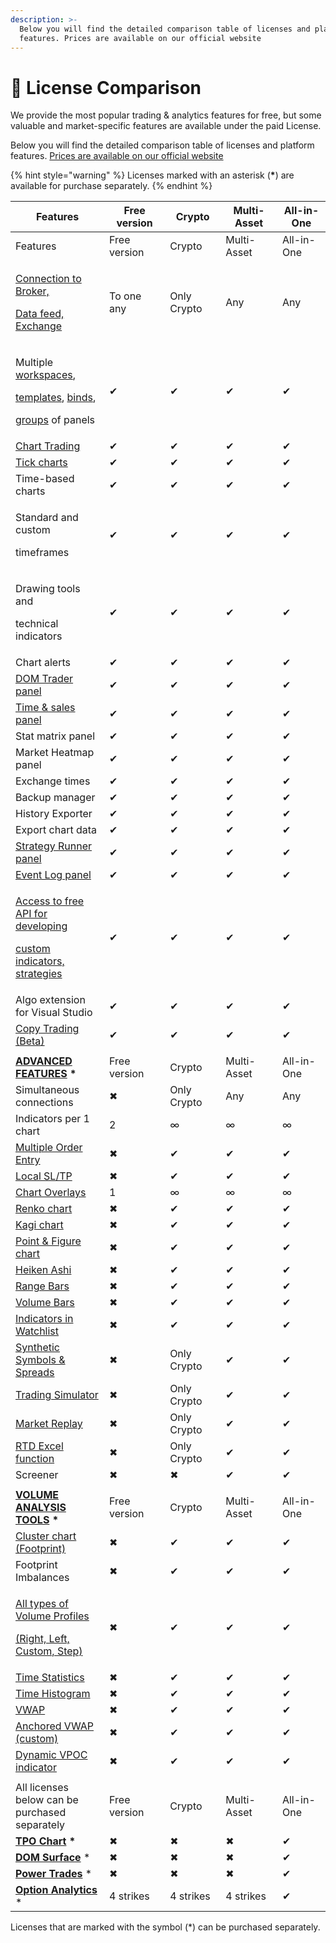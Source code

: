 ```yaml
---
description: >-
  Below you will find the detailed comparison table of licenses and platform
  features. Prices are available on our official website
---
```


# 🔑 License Comparison

We provide the most popular trading & analytics features for free, but some valuable and market-specific features are available under the paid License.

Below you will find the detailed comparison table of licenses and platform features. [Prices are available on our official website](https://www.quantower.com/pricing)

{% hint style="warning" %}
Licenses marked with an asterisk (**\***) are available for purchase separately.
{% endhint %}

<table data-header-hidden><thead><tr><th width="231">Features</th><th width="150">Free version</th><th width="132">Crypto</th><th width="150">Multi-Asset</th><th width="150">All-in-One</th></tr></thead><tbody><tr><td>Features</td><td>Free version</td><td>Crypto </td><td>Multi-Asset</td><td>All-in-One</td></tr><tr><td><p><a href="https://www.quantower.com/connections">Connection to Broker,</a></p><p><a href="https://www.quantower.com/connections">Data feed, Exchange</a></p></td><td>To one any</td><td>Only Crypto</td><td>Any</td><td>Any</td></tr><tr><td><p>Multiple <a href="../general-settings/workspaces-binds-groups.md">workspaces</a>,</p><p><a href="../general-settings/templates.md">templates</a>, <a href="../general-settings/binds.md">binds</a>, </p><p><a href="../general-settings/group-of-panels.md">groups</a> of panels</p></td><td>✔</td><td>✔</td><td>✔</td><td>✔</td></tr><tr><td><a href="../trading-panels/chart-trading.md">Chart Trading</a></td><td>✔</td><td>✔</td><td>✔</td><td>✔</td></tr><tr><td><a href="../analytics-panels/chart/chart-types/tick-chart.md">Tick charts</a></td><td>✔</td><td>✔</td><td>✔</td><td>✔</td></tr><tr><td>Time-based charts</td><td>✔</td><td>✔</td><td>✔</td><td>✔</td></tr><tr><td><p>Standard and custom</p><p>timeframes </p></td><td>✔</td><td>✔</td><td>✔</td><td>✔</td></tr><tr><td><p>Drawing tools and</p><p>technical indicators</p></td><td>✔</td><td>✔</td><td>✔</td><td>✔</td></tr><tr><td>Chart alerts</td><td>✔</td><td>✔</td><td>✔</td><td>✔</td></tr><tr><td><a href="../trading-panels/dom-trader/">DOM Trader panel</a></td><td>✔</td><td>✔</td><td>✔</td><td>✔</td></tr><tr><td><a href="../analytics-panels/time-and-sales.md">Time &#x26; sales panel</a></td><td>✔</td><td>✔</td><td>✔</td><td>✔</td></tr><tr><td>Stat matrix panel</td><td>✔</td><td>✔</td><td>✔</td><td>✔</td></tr><tr><td>Market Heatmap panel</td><td>✔</td><td>✔</td><td>✔</td><td>✔</td></tr><tr><td>Exchange times</td><td>✔</td><td>✔</td><td>✔</td><td>✔</td></tr><tr><td>Backup manager</td><td>✔</td><td>✔</td><td>✔</td><td>✔</td></tr><tr><td>History Exporter</td><td>✔</td><td>✔</td><td>✔</td><td>✔</td></tr><tr><td>Export chart data</td><td>✔</td><td>✔</td><td>✔</td><td>✔</td></tr><tr><td><a href="../quantower-algo/strategy-runner.md">Strategy Runner panel</a></td><td>✔</td><td>✔</td><td>✔</td><td>✔</td></tr><tr><td><a href="../informational-panels/event-log.md">Event Log panel</a></td><td>✔</td><td>✔</td><td>✔</td><td>✔</td></tr><tr><td><p><a href="../quantower-algo/">Access to free API for developing </a></p><p><a href="../quantower-algo/">custom indicators, strategies</a></p></td><td>✔</td><td>✔</td><td>✔</td><td>✔</td></tr><tr><td>Algo extension for Visual Studio</td><td>✔</td><td>✔</td><td>✔</td><td>✔</td></tr><tr><td><a href="../trading-panels/copy-trading.md">Copy Trading (Beta)</a></td><td>✔</td><td>✔</td><td>✔</td><td>✔</td></tr><tr><td></td><td></td><td></td><td></td><td></td></tr><tr><td><a href="https://www.quantower.com/advancedfeatures"><strong>ADVANCED FEATURES</strong></a> <strong>*</strong></td><td>Free version</td><td>Crypto</td><td>Multi-Asset</td><td>All-in-One</td></tr><tr><td>Simultaneous connections</td><td>✖</td><td>Only Crypto</td><td>Any</td><td>Any</td></tr><tr><td>Indicators per 1 chart</td><td>2</td><td>∞</td><td>∞</td><td>∞</td></tr><tr><td><a href="../trading-panels/multiple-order-entry.md">Multiple Order Entry</a></td><td>✖</td><td>✔</td><td>✔</td><td>✔</td></tr><tr><td><a href="../trading-panels/order-entry/order-placing-strategies/local-sl-tp.md">Local SL/TP</a></td><td>✖</td><td>✔</td><td>✔</td><td>✔</td></tr><tr><td><a href="../analytics-panels/chart/chart-overlays.md">Chart Overlays</a></td><td>1</td><td>∞</td><td>∞</td><td>∞</td></tr><tr><td><a href="../analytics-panels/chart/chart-types/renko.md">Renko chart</a></td><td>✖</td><td>✔</td><td>✔</td><td>✔</td></tr><tr><td><a href="../analytics-panels/chart/chart-types/kagi.md">Kagi chart</a></td><td>✖</td><td>✔</td><td>✔</td><td>✔</td></tr><tr><td><a href="../analytics-panels/chart/chart-types/points-and-figures.md">Point &#x26; Figure chart</a></td><td>✖</td><td>✔</td><td>✔</td><td>✔</td></tr><tr><td><a href="../analytics-panels/chart/chart-types/heiken-ashi.md">Heiken Ashi</a></td><td>✖</td><td>✔</td><td>✔</td><td>✔</td></tr><tr><td><a href="../analytics-panels/chart/chart-types/range-bars.md">Range Bars</a></td><td>✖</td><td>✔</td><td>✔</td><td>✔</td></tr><tr><td><a href="../analytics-panels/chart/chart-types/volume-bars.md">Volume Bars</a></td><td>✖</td><td>✔</td><td>✔</td><td>✔</td></tr><tr><td><a href="../analytics-panels/watchlist.md#indicators">Indicators in Watchlist</a></td><td>✖</td><td>✔</td><td>✔</td><td>✔</td></tr><tr><td><a href="../portfolio-panels/synthetic-symbols.md">Synthetic Symbols &#x26; Spreads</a></td><td>✖</td><td>Only Crypto</td><td>✔</td><td>✔</td></tr><tr><td><a href="../trading-panels/trading-simulator.md">Trading Simulator</a></td><td>✖</td><td>Only Crypto</td><td>✔</td><td>✔</td></tr><tr><td><a href="../trading-panels/history-player.md">Market Replay</a></td><td>✖</td><td>Only Crypto</td><td>✔</td><td>✔</td></tr><tr><td><a href="../miscellaneous-panels/excel-rtd-trading/">RTD Excel function</a></td><td>✖</td><td>Only Crypto</td><td>✔</td><td>✔</td></tr><tr><td>Screener</td><td>✖</td><td>✖</td><td>✔</td><td>✔</td></tr><tr><td></td><td></td><td></td><td></td><td></td></tr><tr><td><a href="https://www.quantower.com/volumeanalysistools"><strong>VOLUME ANALYSIS TOOLS</strong></a> <strong>*</strong></td><td>Free version</td><td>Crypto</td><td>Multi-Asset</td><td>All-in-One</td></tr><tr><td><a href="../analytics-panels/chart/volume-analysis-tools/cluster-chart.md">Cluster chart (Footprint)</a></td><td>✖</td><td>✔</td><td>✔</td><td>✔</td></tr><tr><td>Footprint Imbalances</td><td>✖</td><td>✔</td><td>✔</td><td>✔</td></tr><tr><td><p><a href="../analytics-panels/chart/volume-analysis-tools/volume-profiles.md">All types of Volume Profiles </a></p><p><a href="../analytics-panels/chart/volume-analysis-tools/volume-profiles.md">(Right, Left, Custom, Step)</a></p></td><td>✖</td><td>✔</td><td>✔</td><td>✔</td></tr><tr><td><a href="../analytics-panels/chart/volume-analysis-tools/time-statistics.md">Time Statistics</a></td><td>✖</td><td>✔</td><td>✔</td><td>✔</td></tr><tr><td><a href="../analytics-panels/chart/volume-analysis-tools/time-histogram.md">Time Histogram</a></td><td>✖</td><td>✔</td><td>✔</td><td>✔</td></tr><tr><td><a href="../analytics-panels/chart/vwap.md">VWAP</a> </td><td>✖</td><td>✔</td><td>✔</td><td>✔</td></tr><tr><td><a href="../analytics-panels/chart/anchored-vwap.md">Anchored VWAP (custom)</a></td><td>✖</td><td>✔</td><td>✔</td><td>✔</td></tr><tr><td><a href="https://www.quantower.com/blog/binance-futures-in-quantower-dynamic-poc-and-recent-bid-ask-in-the-dom#dynamic-vpoc-indicator">Dynamic VPOC indicator</a></td><td>✖</td><td>✔</td><td>✔</td><td>✔</td></tr><tr><td></td><td></td><td></td><td></td><td></td></tr><tr><td>All licenses below can be <br>purchased separately</td><td>Free version</td><td>Crypto</td><td>Multi-Asset</td><td>All-in-One</td></tr><tr><td><a href="../analytics-panels/tpo-chart.md"><strong>TPO Chart</strong></a> <strong>*</strong></td><td>✖</td><td>✖</td><td>✖</td><td>✔</td></tr><tr><td><a href="https://www.quantower.com/dom-surface"><strong>DOM Surface</strong></a> *</td><td>✖</td><td>✖</td><td>✖</td><td>✔</td></tr><tr><td><a href="../analytics-panels/chart/power-trades.md"><strong>Power Trades</strong></a> *</td><td>✖</td><td>✖</td><td>✖</td><td>✔</td></tr><tr><td><a href="../analytics-panels/option-analytics.md"><strong>Option Analytics</strong></a> *</td><td>4 strikes</td><td>4 strikes</td><td>4 strikes</td><td>✔</td></tr></tbody></table>

Licenses that are marked with the symbol (\*) can be purchased separately.
